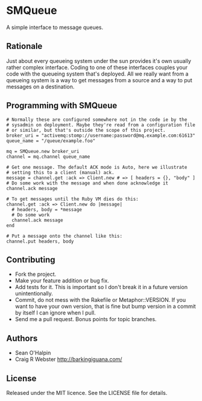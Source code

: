 SMQueue
=======

A simple interface to message queues.


Rationale
---------

Just about every queueing system under the sun provides it's own usually
rather complex interface. Coding to one of these interfaces couples your
code with the queueing system that's deployed. All we really want from a
queueing system is a way to get messages from a source and a way to put
messages on a destination.


Programming with SMQueue
------------------------

    # Normally these are configured somewhere not in the code ie by the
    # sysadmin on deployment. Maybe they're read from a configuration file
    # or similar, but that's outside the scope of this project.
    broker_uri = "activemq:stomp://username:password@mq.example.com:61613"
    queue_name = "/queue/example.foo"

    mq = SMQueue.new broker_uri
    channel = mq.channel queue_name

    # Get one message. The default ACK mode is Auto, here we illustrate
    # setting this to a client (manual) ack.
    message = channel.get :ack => Client.new # => [ headers = {}, "body" ]
    # Do some work with the message and when done acknowledge it
    channel.ack message

    # To get messages until the Ruby VM dies do this:
    channel.get :ack => Client.new do |message|
      # headers, body = *message
      # Do some work
      channel.ack message
    end

    # Put a message onto the channel like this:
    channel.put headers, body


Contributing
------------

  * Fork the project.
  * Make your feature addition or bug fix.
  * Add tests for it. This is important so I don't break it in a
    future version unintentionally.
  * Commit, do not mess with the Rakefile or Metaphor::VERSION. If you
    want to have your own version, that is fine but bump version in a
    commit by itself I can ignore when I pull.
  * Send me a pull request. Bonus points for topic branches.


Authors
-------

  * Sean O'Halpin
  * Craig R Webster <http://barkingiguana.com/>


License
-------

Released under the MIT licence. See the LICENSE file for details.